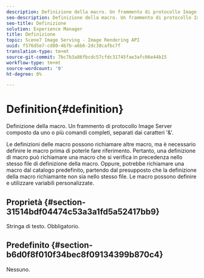 ```yaml
---
description: Definizione della macro. Un frammento di protocollo Image Server composto da uno o più comandi completi, separati dai caratteri '&'.
seo-description: Definizione della macro. Un frammento di protocollo Image Server composto da uno o più comandi completi, separati dai caratteri '&'.
seo-title: Definizione
solution: Experience Manager
title: Definizione
topic: Scene7 Image Serving - Image Rendering API
uuid: f576d5e7-cd80-4b7b-a6b6-2dc38cafbc7f
translation-type: tm+mt
source-git-commit: 7bc7b3a86fbcdc57cfdc31745fae3afc06e44b15
workflow-type: tm+mt
source-wordcount: '0'
ht-degree: 0%

---
```



# Definition{#definition}

Definizione della macro. Un frammento di protocollo Image Server composto da uno o più comandi completi, separati dai caratteri &#39;&amp;&#39;.

Le definizioni delle macro possono richiamare altre macro, ma è necessario definire le macro prima di poterle fare riferimento. Pertanto, una definizione di macro può richiamare una macro che si verifica in precedenza nello stesso file di definizione della macro. Oppure, potrebbe richiamare una macro dal catalogo predefinito, partendo dal presupposto che la definizione della macro richiamante non sia nello stesso file. Le macro possono definire e utilizzare variabili personalizzate.

## Proprietà {#section-31514bdf04474c53a3a1fd5a52417bb9}

Stringa di testo. Obbligatorio.

## Predefinito {#section-b6d0f8f010f34bec8f09134399b870c4}

Nessuno.
